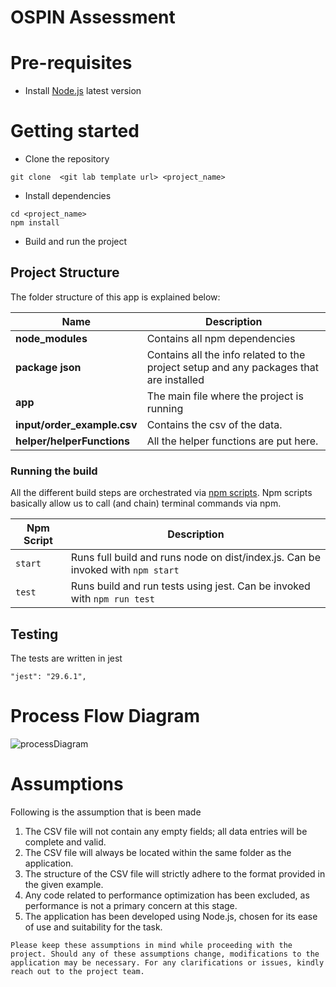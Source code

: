 # OSPIN Assessment

# Pre-requisites

- Install [Node.js](https://nodejs.org/en/) latest version

# Getting started

- Clone the repository

```
git clone  <git lab template url> <project_name>
```

- Install dependencies

```
cd <project_name>
npm install
```

- Build and run the project

## Project Structure

The folder structure of this app is explained below:

| Name                        | Description                                                                            |
| --------------------------- | -------------------------------------------------------------------------------------- |
| **node_modules**            | Contains all npm dependencies                                                          |
| **package json**            | Contains all the info related to the project setup and any packages that are installed |
| **app**                     | The main file where the project is running                                             |
| **input/order_example.csv** | Contains the csv of the data.                                                          |
| **helper/helperFunctions**  | All the helper functions are put here.                                                  |

### Running the build

All the different build steps are orchestrated via [npm scripts](https://docs.npmjs.com/misc/scripts).
Npm scripts basically allow us to call (and chain) terminal commands via npm.

| Npm Script | Description                                                                     |
| ---------- | ------------------------------------------------------------------------------- |
| `start`    | Runs full build and runs node on dist/index.js. Can be invoked with `npm start` |
| `test`     | Runs build and run tests using jest. Can be invoked with `npm run test`         |

## Testing

The tests are written in jest

```
"jest": "29.6.1",
```

# Process Flow Diagram

![processDiagram](https://github.com/awaisaltaf123/freeTime/assets/98595364/33fee3d5-8d4c-4628-a537-6c391311ae01)

# Assumptions

Following is the assumption that is been made


1. The CSV file will not contain any empty fields; all data entries will be complete and valid.
2. The CSV file will always be located within the same folder as the application.
3. The structure of the CSV file will strictly adhere to the format provided in the given example.
4. Any code related to performance optimization has been excluded, as performance is not a primary concern at this stage.
5. The application has been developed using Node.js, chosen for its ease of use and suitability for the task.

```
Please keep these assumptions in mind while proceeding with the project. Should any of these assumptions change, modifications to the application may be necessary. For any clarifications or issues, kindly reach out to the project team.
```
